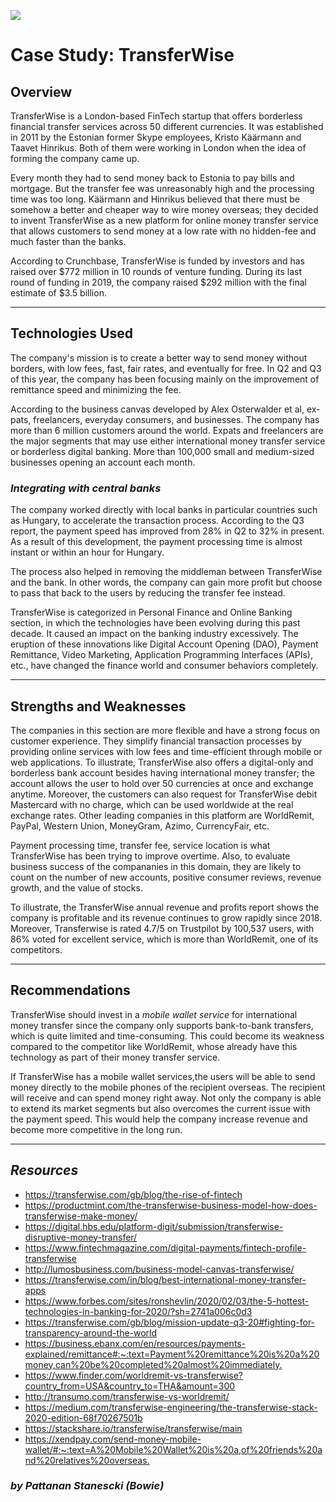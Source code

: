 ![](https://github.com/padthai-sketch/fintech/blob/main/Transferwise.png)
# Case Study: TransferWise

## **Overview**

TransferWise is a London-based FinTech startup that offers borderless financial transfer services across 50 different currencies. It was established in 2011 by the Estonian former Skype employees, Kristo Käärmann and Taavet Hinrikus. Both of them were working in London when the idea of forming the company came up.



Every month they had to send money back to Estonia to pay bills and mortgage. But the transfer fee was unreasonably high and the processing time was too long. Käärmann and Hinrikus believed that there must be somehow a better and cheaper way to wire money overseas; they decided to invent TransferWise as a new platform for online money transfer service that allows customers to send money at a low rate with no hidden-fee and much faster than the banks. 

According to Crunchbase, TransferWise is funded by investors and has raised over $772 million in 10 rounds of venture funding. During its last round of funding in 2019, the company raised $292 million with the final estimate of $3.5 billion.

---
## **Technologies Used**

The company's mission is to create a better way to send money without borders, with low fees, fast, fair rates, and eventually for free. In Q2 and Q3 of this year, the company has been focusing mainly on the improvement of remittance speed and minimizing the fee.

According to the business canvas developed by Alex Osterwalder et al, ex-pats, freelancers, everyday consumers, and businesses. The company has more than 6 million customers around the world. Expats and freelancers are the major segments that may use either international money transfer service or borderless digital banking. More than 100,000 small and medium-sized businesses opening an account each month.

### *Integrating with central banks* 
The company worked directly with local banks in particular countries such as Hungary, to accelerate the transaction process. According to the Q3 report, the payment speed has improved from 28% in Q2 to 32% in present. As a result of this development, the payment processing time is almost instant or within an hour for Hungary. 

The process also helped in removing the middleman between TransferWise and the bank. In other words, the company can gain more profit but choose to pass that back to the users by reducing the transfer fee instead.

TransferWise is categorized in Personal Finance and Online Banking section, in which the technologies have been evolving during this past decade. It caused an impact on the banking industry excessively. The eruption of these innovations like Digital Account Opening (DAO), Payment Remittance, Video Marketing, Application Programming Interfaces (APIs), etc., have changed the finance world and consumer behaviors completely. 

---
## **Strengths and Weaknesses**


The companies in this section are more flexible and have a strong focus on customer experience. They simplify financial transaction processes by providing online services with low fees and time-efficient through mobile or web applications. To illustrate, TransferWise also offers a digital-only and borderless bank account besides having international money transfer; the account allows the user to hold over 50 currencies at once and exchange anytime. Moreover, the customers can also request for TransferWise debit Mastercard with no charge, which can be used worldwide at the real exchange rates. Other leading companies in this platform are WorldRemit, PayPal, Western Union, MoneyGram, Azimo, CurrencyFair, etc.

Payment processing time, transfer fee, service location is what TransferWise has been trying to improve overtime. Also, to evaluate business success of the compananies in this domain, they are likely to count on the number of new accounts, positive consumer reviews, revenue growth, and the value of stocks. 

To illustrate, the TransferWise annual revenue and profits report shows the company is profitable and its revenue continues to grow rapidly since 2018. Moreover, Transferwise is rated 4.7/5 on Trustpilot by 100,537 users, with 86% voted for excellent service, which is more than WorldRemit, one of its competitors.

---
## **Recommendations**

TransferWise should invest in a *mobile wallet service* for international money transfer since the company only supports bank-to-bank transfers, which is quite limited and time-consuming. This could become its weakness compared to the competitor like WorldRemit, whose already have this technology as part of their money transfer service.  

 If TransferWise has a mobile wallet services,the users will be able to send money directly to the mobile phones of the recipient overseas. The recipient will receive and can spend money right away. Not only the company is able to extend its market segments but also overcomes the current issue with the payment speed. This would help the company increase revenue and become more competitive in the long run.  

---
## *Resources*
- <https://transferwise.com/gb/blog/the-rise-of-fintech>
- <https://productmint.com/the-transferwise-business-model-how-does-transferwise-make-money/>
- <https://digital.hbs.edu/platform-digit/submission/transferwise-disruptive-money-transfer/>
- <https://www.fintechmagazine.com/digital-payments/fintech-profile-transferwise>
- <http://lumosbusiness.com/business-model-canvas-transferwise/>
- <https://transferwise.com/in/blog/best-international-money-transfer-apps>
- <https://www.forbes.com/sites/ronshevlin/2020/02/03/the-5-hottest-technologies-in-banking-for-2020/?sh=2741a006c0d3>
- <https://transferwise.com/gb/blog/mission-update-q3-20#fighting-for-transparency-around-the-world>
- <https://business.ebanx.com/en/resources/payments-explained/remittance#:~:text=Payment%20remittance%20is%20a%20money,can%20be%20completed%20almost%20immediately.>
- <https://www.finder.com/worldremit-vs-transferwise?country_from=USA&country_to=THA&amount=300>
- <http://transumo.com/transferwise-vs-worldremit/>
- <https://medium.com/transferwise-engineering/the-transferwise-stack-2020-edition-68f70267501b>
- <https://stackshare.io/transferwise/transferwise/main>
- <https://xendpay.com/send-money-mobile-wallet/#:~:text=A%20Mobile%20Wallet%20is%20a,of%20friends%20and%20relatives%20overseas.>

### *by Pattanan Stanescki (Bowie)*
